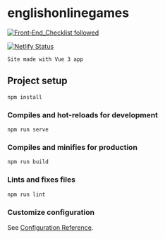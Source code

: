 # englishonlinegames

[![Front‑End_Checklist followed](https://img.shields.io/badge/Front‑End_Checklist-followed-brightgreen.svg)](https://github.com/thedaviddias/Front-End-Checklist/)


[![Netlify Status](https://api.netlify.com/api/v1/badges/e41bb3f3-9558-4467-b648-6ff4161918fa/deploy-status)](https://app.netlify.com/sites/englishonlinegames/deploys)


```Site made with Vue 3 app```

## Project setup
```
npm install
```

### Compiles and hot-reloads for development
```
npm run serve
```

### Compiles and minifies for production
```
npm run build
```

### Lints and fixes files
```
npm run lint
```

### Customize configuration
See [Configuration Reference](https://cli.vuejs.org/config/).
